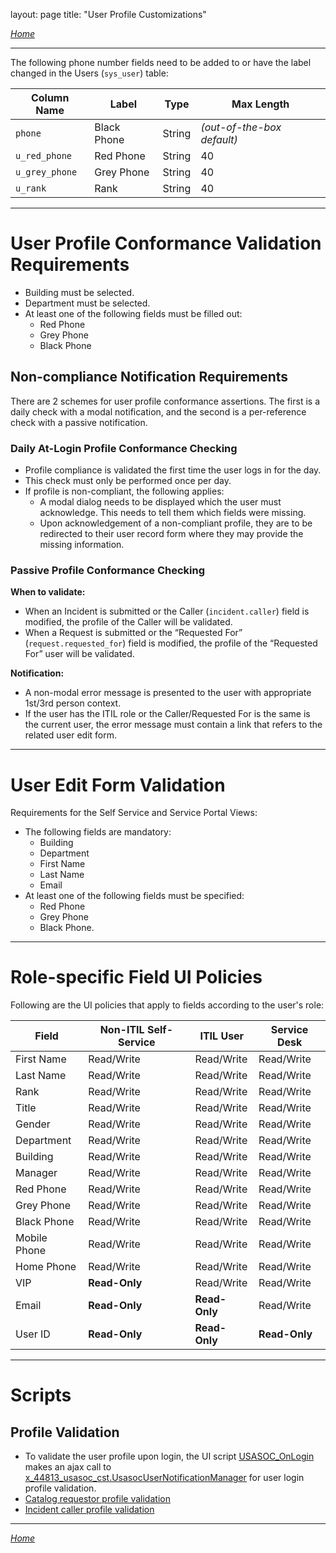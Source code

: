 layout: page
title: "User Profile Customizations"

*[Home](./index.html)*

_________________________________________________________________________________

The following phone number fields need to be added to or have the label changed in the Users (`sys_user`) table:

| Column Name    | Label       | Type   | Max Length                 |
|----------------|-------------|--------|----------------------------|
| `phone`        | Black Phone | String | *(out-of-the-box default)* |
| `u_red_phone`  | Red Phone   | String | 40                         |
| `u_grey_phone` | Grey Phone  | String | 40                         |
| `u_rank`       | Rank        | String | 40                         |

_________________________________________________________________________________

# User Profile Conformance Validation Requirements

- Building must be selected.
- Department must be selected.
- At least one of the following fields must be filled out:
  - Red Phone
  - Grey Phone
  - Black Phone
  
## Non-compliance Notification Requirements

There are 2 schemes for user profile conformance assertions. The first is a daily check with a modal notification, and the second is a per-reference check with a passive notification.

### Daily At-Login Profile Conformance Checking

- Profile compliance is validated the first time the user logs in for the day.
- This check must only be performed once per day.
- If profile is non-compliant, the following applies:
  - A modal dialog needs to be displayed which the user must acknowledge. This needs to tell them which fields were missing.
  - Upon acknowledgement of a non-compliant profile, they are to be redirected to their user record form where they may provide the missing information.

### Passive Profile Conformance Checking

**When to validate:**

- When an Incident is submitted or the Caller (`incident.caller`) field is modified, the profile of the Caller will be validated.
- When a Request is submitted or the “Requested For” (`request.requested_for`) field is modified, the profile of the “Requested For” user will be validated.

**Notification:**

- A non-modal error message is presented to the user with appropriate 1st/3rd person context.
- If the user has the ITIL role or the Caller/Requested For is the same is the current user, the error message must contain a link that refers to the related user edit form.

_________________________________________________________________________________

# User Edit Form Validation

Requirements for the Self Service and Service Portal Views:

- The following fields are mandatory:
  - Building
  - Department
  - First Name
  - Last Name
  - Email
- At least one of the following fields must be specified:
  - Red Phone
  - Grey Phone
  - Black Phone.

_________________________________________________________________________________

# Role-specific Field UI Policies

Following are the UI policies that apply to fields according to the user's role:

| Field        | Non-ITIL Self-Service | ITIL User     | Service Desk  |
|--------------|-----------------------|---------------|---------------|
| First Name   | Read/Write            | Read/Write    | Read/Write    |
| Last Name    | Read/Write            | Read/Write    | Read/Write    |
| Rank         | Read/Write            | Read/Write    | Read/Write    |
| Title        | Read/Write            | Read/Write    | Read/Write    |
| Gender       | Read/Write            | Read/Write    | Read/Write    |
| Department   | Read/Write            | Read/Write    | Read/Write    |
| Building     | Read/Write            | Read/Write    | Read/Write    |
| Manager      | Read/Write            | Read/Write    | Read/Write    |
| Red Phone    | Read/Write            | Read/Write    | Read/Write    |
| Grey Phone   | Read/Write            | Read/Write    | Read/Write    |
| Black Phone  | Read/Write            | Read/Write    | Read/Write    |
| Mobile Phone | Read/Write            | Read/Write    | Read/Write    |
| Home Phone   | Read/Write            | Read/Write    | Read/Write    |
| VIP          | **Read-Only**         | Read/Write    | Read/Write    |
| Email        | **Read-Only**         | **Read-Only** | Read/Write    |
| User ID      | **Read-Only**         | **Read-Only** | **Read-Only** |

_________________________________________________________________________________

# Scripts

## Profile Validation

- To validate the user profile upon login, the UI script [USASOC_OnLogin](./Script%20Sources.md#usasoc_onlogin) makes an ajax call to [x_44813_usasoc_cst.UsasocUserNotificationManager](./USASOC%20Customizations%20Application.md#usasocusernotificationmanager-api) for user login profile validation.
- [Catalog requestor profile validation](./Script%20Sources.md#catalog-requestor-profile-validation)
- [Incident caller profile validation](./Script%20Sources.md#incident-caller-profile-validation)

_________________________________________________________________________________

*[Home](./index.html)*
